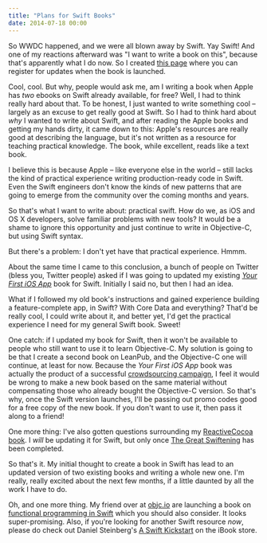 ```yaml
---
title: "Plans for Swift Books"
date: 2014-07-18 00:00
---
```


<import><p>So WWDC happened, and we were all blown away by Swift. Yay Swift! And one of my reactions afterward was "I want to write a book on this", because that's apparently what I do now. So I created <a href="https://leanpub.com/swift_book">this page</a> where you can register for updates when the book is launched. </p>

<p>Cool, cool. But why, people would ask me, am I writing a book when Apple has <em>two</em> ebooks on Swift already available, for free? Well, I had to think really hard about that. To be honest, I just wanted to write something cool – largely as an excuse to get really good at Swift. So I had to think hard about <em>why</em> I wanted to write about Swift, and after reading the Apple books and getting my hands dirty, it came down to this: Apple's resources are really good at describing the language, but it's not written as a resource for teaching practical knowledge. The book, while excellent, reads like a text book. </p>

<p>I believe this is because Apple – like everyone else in the world – still lacks the kind of practical experience writing production-ready code in Swift. Even the Swift engineers don't know the kinds of new patterns that are going to emerge from the community over the coming months and years. </p>

<p>So that's what I want to write about: practical swift. How do we, as iOS and OS X developers, solve familiar problems with new tools? It would be a shame to ignore this opportunity and just continue to write in Objective-C, but using Swift syntax.</p>

<p>But there's a problem: I don't yet have that practical experience. Hmmm. </p>

<p>About the same time I came to this conclusion, a bunch of people on Twitter (bless you, Twitter people) asked if I was going to updated my existing <em><a href="https://leanpub.com/your-first-ios-app">Your First iOS App</a></em> book for Swift. Initially I said no, but then I had an idea. </p>

<p>What if I followed my old book's instructions and gained experience building a feature-complete app, in Swift? With Core Data and everything? That'd be really cool, I could write about it, and better yet, I'd get the practical experience I need for my general Swift book. Sweet!</p>

<p>One catch: if I updated my book for Swift, then it won't be available to people who still want to use it to learn Objective-C. My solution is going to be that I create a second book on LeanPub, and the Objective-C one will continue, at least for now. Because the <em>Your First iOS App</em> book was actually the product of a successful <a href="https://www.indiegogo.com/projects/your-first-ios-app">crowdsourcing campaign</a>, I feel it would be wrong to make a new book based on the same material without compensating those who already bought the Objective-C version. So that's why, once the Swift version launches, I'll be passing out promo codes good for a free copy of the new book. If you don't want to use it, then pass it along to a friend!</p>

<p>One more thing: I've also gotten questions surrounding my <a href="https://leanpub.com/iosfrp">ReactiveCocoa book</a>. I <em>will</em> be updating it for Swift, but only once <a href="https://github.com/ReactiveCocoa/ReactiveCocoa/pull/1382">The Great Swiftening</a> has been completed. </p>

<p>So that's it. My initial thought to create a book in Swift has lead to an updated version of two existing books and writing a whole new one. I'm really, really excited about the next few months, if a little daunted by all the work I have to do. </p>

<p>Oh, and one more thing. My friend over at <a href="http://objc.io">objc.io</a> are launching a book on <a href="http://www.objc.io/books/">functional programming in Swift</a> which you should also consider. It looks super-promising. Also, if you're looking for another Swift resource <em>now</em>, please do check out Daniel Steinberg's <a href="https://itunes.apple.com/ca/book/a-swift-kickstart/id891801923?mt=11">A Swift Kickstart</a> on the iBook store. </p></import>

<!-- more -->

